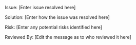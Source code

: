Issue: [Enter issue resolved here]

Solution: [Enter how the issue was resolved here]

Risk: [Enter any potential risks identified here]

Reviewed By: [Edit the message as to who reviewed it here]
